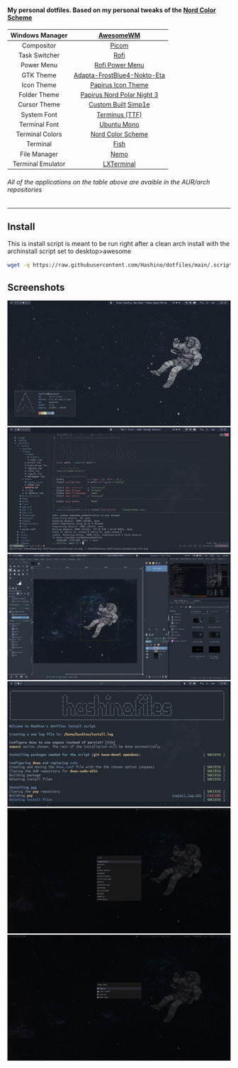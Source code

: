 #### My personal dotfiles. Based on my personal tweaks of the [Nord Color Scheme](https://www.nordtheme.com/docs/colors-and-palettes)


| Windows Manager | [AwesomeWM](https://awesomewm.org/) | 
| :---:   | :---: | 
| Compositor | [Picom](https://github.com/yshui/picom) |
| Task Switcher | [Rofi](https://github.com/davatorium/rofi) | 
| Power Menu | [Rofi Power Menu](https://github.com/jluttine/rofi-power-menu) | 
| GTK Theme | [Adapta-FrostBlue4-Nokto-Eta](https://github.com/Adapta-Projects/Adapta-Nord) | 
| Icon Theme | [Papirus Icon Theme](https://github.com/PapirusDevelopmentTeam/papirus-icon-theme) |
| Folder Theme | [Papirus Nord Polar Night 3](https://github.com/Adapta-Projects/Papirus-Nord) |
| Cursor Theme | [Custom Built](https://gitlab.com/zoli111/cursor-generator) [Simp1e](https://www.pling.com/p/1405210) |
| System Font | [Terminus (TTF)](http://terminus-font.sourceforge.net/) |
| Terminal Font | [Ubuntu Mono](https://design.ubuntu.com/font/) |
| Terminal Colors | [Nord Color Scheme](https://www.nordtheme.com/ports) |
| Terminal | [Fish](https://github.com/fish-shell/fish-shell) |
| File Manager | [Nemo](https://github.com/linuxmint/nemo) |
| Terminal Emulator | [LXTerminal](https://github.com/lxde/lxterminal) |

###### All of the applications on the table above are avaible in the AUR/arch repositories

---
## Install

This is install script is meant to be run right after a clean arch install with the archinstall script set to desktop>awesome
```bash
wget -q https://raw.githubusercontent.com/Hashino/dotfiles/main/.scripts/install_dotfiles.sh && chmod +x install_dotfiles.sh && ./install_dotfiles.sh && rm -f ~/.bash_history && rm -f .wget-hsts && killall Xorg
```

## Screenshots
![simple bg](screenshots/print1.png)
![vim](screenshots/print2.png)
![gtk](screenshots/print3.png)
![install script](screenshots/print4.png)
![rofi laucher](screenshots/rofi_launcher.png)
![rofi power-menu](screenshots/rofi_power-menu.png)
